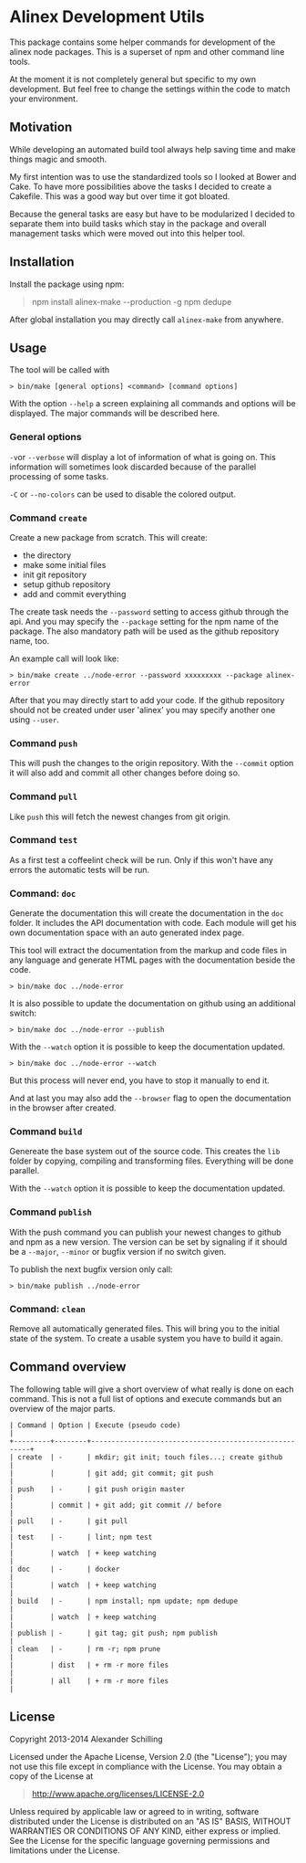 Alinex Development Utils
=================================================

This package contains some helper commands for development of the alinex
node packages. This is a superset of npm and other command line tools.

At the moment it is not completely general but specific to my own development.
But feel free to change the settings within the code to match your environment.


Motivation
-------------------------------------------------
While developing an automated build tool always help saving time and make things
magic and smooth.

My first intention was to use the standardized tools so I looked at Bower and
Cake. To have more possibilities above the tasks I decided to create a Cakefile.
This was a good way but over time it got bloated.

Because the general tasks are easy but have to be modularized I decided to
separate them into build tasks which stay in the package and overall management
tasks which were moved out into this helper tool.


Installation
-------------------------------------------------

Install the package using npm:

  > npm install alinex-make --production -g
  > npm dedupe

After global installation you may directly call `alinex-make` from anywhere.


Usage
-------------------------------------------------

The tool will be called with

    > bin/make [general options] <command> [command options]

With the option `--help` a screen explaining all commands and options will be
displayed. The major commands will be described here.


### General options

`-v`or `--verbose` will display a lot of information of what is going on.
This information will sometimes look discarded because of the parallel
processing of some tasks.

`-C` or `--no-colors` can be used to disable the colored output.


### Command `create`

Create a new package from scratch. This will create:

* the directory
* make some initial files
* init git repository
* setup github repository
* add and commit everything

The create task needs the `--password` setting to access github
through the api. And you may specify the `--package` setting for the npm name
of the package. The also mandatory path will be used as the github repository
name, too.

An example call will look like:

    > bin/make create ../node-error --password xxxxxxxxx --package alinex-error

After that you may directly start to add your code. If the github repository
should not be created under user 'alinex' you may specify another one using
`--user`.


### Command `push`

This will push the changes to the origin repository. With the `--commit` option
it will also add and commit all other changes before doing so.


### Command `pull`

Like `push` this will fetch the newest changes from git origin.


### Command `test`

As a first test a coffeelint check will be run. Only if this won't have any
errors the automatic tests will be run.


### Command: `doc`

Generate the documentation this will create the documentation in the `doc`
folder. It includes the API documentation with code. Each module will get his
own documentation space with an auto generated index page.

This tool will extract the documentation from the markup and code files in
any language and generate HTML pages with the documentation beside the
code.

    > bin/make doc ../node-error

It is also possible to update the documentation on github using an additional
switch:

    > bin/make doc ../node-error --publish

With the `--watch` option it is possible to keep the documentation updated.

    > bin/make doc ../node-error --watch

But this process will never end, you have to stop it manually to end it.

And at last you may also add the `--browser` flag to open the documentation in
the browser after created.


### Command `build`

Genereate the base system out of the source code. This creates the `lib` folder
by copying, compiling and transforming files. Everything will be done parallel.

With the `--watch` option it is possible to keep the documentation updated.


### Command `publish`

With the push command you can publish your newest changes to github and npm as a
new version. The version can be set by signaling if it should be a `--major`,
`--minor` or bugfix version if no switch given.

To publish the next bugfix version only call:

    > bin/make publish ../node-error


### Command: `clean`

Remove all automatically generated files. This will bring you to the initial
state of the system. To create a usable system you have to build it again.


Command overview
-------------------------------------------------

The following table will give a short overview of what really is done on each
command. This is not a full list of options and execute commands but an overview
of the major parts.

    | Command | Option | Execute (pseudo code)                                 |
    +---------+--------+-------------------------------------------------------+
    | create  | -      | mkdir; git init; touch files...; create github        |
    |         |        | git add; git commit; git push                         |
    | push    | -      | git push origin master                                |
    |         | commit | + git add; git commit // before                       |
    | pull    | -      | git pull                                              |
    | test    | -      | lint; npm test                                        |
    |         | watch  | + keep watching                                       |
    | doc     | -      | docker                                                |
    |         | watch  | + keep watching                                       |
    | build   | -      | npm install; npm update; npm dedupe                   |
    |         | watch  | + keep watching                                       |
    | publish | -      | git tag; git push; npm publish                        |
    | clean   | -      | rm -r; npm prune                                      |
    |         | dist   | + rm -r more files                                    |
    |         | all    | + rm -r more files                                    |


License
-------------------------------------------------

Copyright 2013-2014 Alexander Schilling

Licensed under the Apache License, Version 2.0 (the "License");
you may not use this file except in compliance with the License.
You may obtain a copy of the License at

>  <http://www.apache.org/licenses/LICENSE-2.0>

Unless required by applicable law or agreed to in writing, software
distributed under the License is distributed on an "AS IS" BASIS,
WITHOUT WARRANTIES OR CONDITIONS OF ANY KIND, either express or implied.
See the License for the specific language governing permissions and
limitations under the License.
